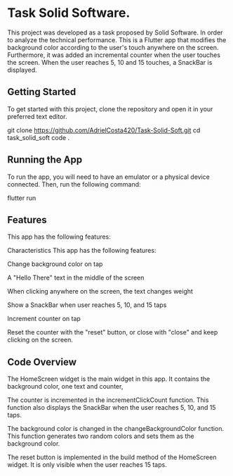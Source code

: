 # Task Solid Software.

This project was developed as a task proposed by Solid Software. In order to analyze the technical performance.
This is a Flutter app that modifies the background color according to the user's touch anywhere on the screen. Furthermore, it was added
an incremental counter when the user touches the screen. When the user reaches 5, 10 and 15 touches, a SnackBar is displayed.

## Getting Started

To get started with this project, clone the repository and open it in your preferred text editor.

git clone https://github.com/AdrielCosta420/Task-Solid-Soft.git
cd task_solid_soft
code .

## Running the App

To run the app, you will need to have an emulator or a physical device connected. Then, run the following command:

flutter run

## Features
This app has the following features:

Characteristics
This app has the following features:

Change background color on tap

A "Hello There" text in the middle of the screen

When clicking anywhere on the screen, the text changes weight

Show a SnackBar when user reaches 5, 10, and 15 taps

Increment counter on tap

Reset the counter with the "reset" button, or close with "close" and keep clicking on the screen.

## Code Overview

The HomeScreen widget is the main widget in this app. It contains the background color, one text and counter, 

The counter is incremented in the incrementClickCount function. This function also displays the SnackBar when the user reaches 5, 10, and 15 taps.

The background color is changed in the changeBackgroundColor function. This function generates two random colors and sets them as the background color.

The reset button is implemented in the build method of the HomeScreen widget. It is only visible when the user reaches 15 taps.
